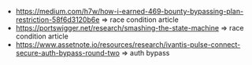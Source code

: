 - https://medium.com/h7w/how-i-earned-469-bounty-bypassing-plan-restriction-58f6d3120b6e => race condition article
- https://portswigger.net/research/smashing-the-state-machine => race condition article
- https://www.assetnote.io/resources/research/ivantis-pulse-connect-secure-auth-bypass-round-two => auth bypass
